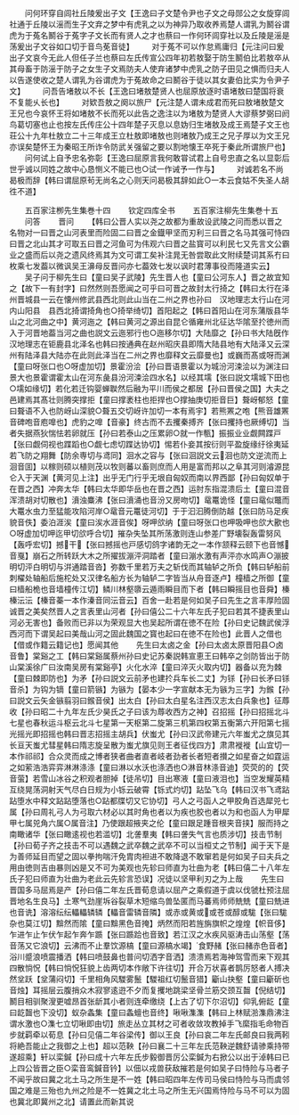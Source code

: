 <!-- { "loadSidebar": true } -->
　　问何环穿自闾社丘陵爰出子文【王逸曰子文楚令尹也子文之母郧公之女旋穿闾社通于丘陵以滛而生子文弃之梦中有虎乳之以为神异乃取收养焉楚人谓乳为鬭谷谓虎为于菟名鬭谷于菟字子文长而有贤人之才也蔡曰一作何环闾穿社以及丘陵是滛是荡爰出子文谷如口切于音鸟莬音徒】
　　对于菟不可以作怠焉庸归【元注问曰爰出子文哀今无此人但任子兰也蔡曰左氏传宣公四年初若敖娶于防生鬭伯比若敖卒从其母畜于防滛于防子之女生子文焉防夫人使弃诸梦中虎乳之防子田见之惧而归夫人以告遂使收之楚人谓乳为谷谓虎为于菟故命之曰鬭谷于徒以其女妻伯比实为令尹子文】
　　问吾告堵敖以不长【王逸曰堵敖楚贤人也屈原放逐时语堵敖曰楚国将衰不复能乆长也】
　　对欵吾敖之阕以旅尸【元注楚人谓未成君而死曰敖堵敖楚文王兄也今哀怀王将如堵敖不长而死以此告之逸注以为堵敖为楚贤人大谬蔡梦弼曰阏鸟葛切塞也止也按左氏传庄公十四年楚子灭息以息妫归生堵敖及成王焉楚子文王也荘公十九年杜敖立二十三年成王立杜敖即堵敖也则堵敖乃成王之兄子厚以为文王兄亦误矣楚怀王为秦昭王所诈令防武关强留之要以割地懐王卒死于秦此所谓旅尸也】
　　问何试上自予忠名弥彰【王逸曰屈原言我何敢甞试君上自号忠直之名以显彰后世乎诚以同姓之故中心恳恻义不能已也○试一作诫予一作与】
　　对诚若名不尚曷极而辞【韩曰谓屈原茍无尚名之心则天问曷极其辞如此○一本云食姑不失圣人胡徃不道】











　　五百家注栁先生集巻十四
　　钦定四库全书
　　五百家注柳先生集巻十五
　　问答
　　晋问
　　【韩曰公晋人实以尧之故都为重故设武陵之问而悉以晋之名物对一曰晋之山河表里而险固二曰晋之金鐡甲坚而刃利三曰晋之名马其强可恃四曰晋之北山其才可取五曰晋之河鱼可为伟观六曰晋之盐寳可以利民七又先言文公霸业之盛而后以尧之遗风终焉其为文可谓工矣补注晁无咎尝取此文附续楚词其系冇曰枚乘七发葢以微讽吴王濞母反晋问亦七葢效七发以讽时君薄事役而隆道实云】
　　吴子问于柳先生曰【童曰吴子武陵】先生晋人也【童曰公河东人】晋之故宜知之【故下一有封字】曰然然则吾愿闻之可乎曰可晋之故封太行掎之【韩曰太行在泽州晋城县一云在懐州修武县西北则此山当在二州之界也孙曰　汉地理志太行山在河内山阳县　县西北掎谓掎角也○掎举绮切】首阳起之【韩曰首阳山在河东蒲版县华山之北河曲之中】黄河迤之【韩曰黄河之源出自昆仑循雍州北征达华隂至扵徳州而入于河晋地葢当河之曲也説文云迤邪行也○迤移尔切】大陆靡之【孙曰书大陆旣作汉地理志在钜鹿县北泽名也韩曰按通典在赵州昭庆县即隋大陆县地有大陆泽又云深州有陆泽县大陆亦在此则此泽当在二州之界也靡释文云靡曼也】或巍而髙或呀而渊【童曰呀张口也○呀虚加切】景霍汾浍【孙曰晋语景霍以为城汾河涑浍以为渊注曰景大也景霍谓霍太山在河东彘县汾河涑浍四水名】以经其壖【张曰説文壖城下田也○壖如缘切】若化若迁钩婴蝉聫然后融为平川而侯之都居【孙曰晋侯之国】大夫之邑建焉其髙壮则腾突撑拒【童曰撑袤柱也拒捍也○撑抽庚切拒音巨】聱岈郁怒【童曰聱语不入也防岈山深貌○聱五交切岈许加切一本有焉宇】若熊罴之咆【熊音雄罴音碑咆音庖嘷也】虎豹之嘷【音豪】终古而不去攫秦搏齐【张曰攫持也厥缚切】当者失据燕狄惴怯若卵就压【孙曰若泰山之压累卵○就一作甎】振振业业觑闗蹀戸【张曰觑伺视也蹀蹈也○觑七虑切蹀达协切】惕若仆妾其按衍则平盈旋缘纡徐夷延若飞防之翔舞【防余専切与鸢同】洄水之容与【张曰洄説文云洄也防文逆流而上洄音囬】以稼则硕以植则茂以牧则蕃以畜则庶而人用是富而邦以之阜其河则濬源昆仑入于天渊【黄河见上注】出乎无门行乎无垠自匈奴而南以界西鄙【孙曰匈奴单于在晋之西】冲奔太华【韩曰太华即华岳也在晋之西】运肘东指混溃后土【童曰混音浑溃胡对切散也】濆浊麋沸【张曰濆涌也音汾又房吻切】鼋鼍诡怪【童曰鼋似鼈而大鼍水虫力至猛能攻陷河岸○鼋音元鼍徒河切】于于汩汩腾倒防越【张曰防马足疾貌音佚】委泊涯涘【童曰涘水涯音俟】呀呷欱纳【童曰呀张口也呷吸呷也欱大歠也○呀虚加切呷迄甲切欱呼合切】摧杂失坠其所荡激则连山参差广野壊裂轰雷努风【轰呼宏切】撼干【张曰撼摇也戸感切鸽字诸韵无之一本作颔释云颐下也音憾音戛】崩石之所转跃大木之所擢拔漰泙洞踏者【童曰漰水激有声泙亦水鸣声○漰披明切泙白明切与洴通踏音沓】弥数千里若万夫之斩伐而其轴轳之所负【韩曰轳船前刺櫂处轴船后施柁处又汉律名船方长为轴轳二字皆当从舟音逐卢】橦樯之所御【童曰樯船桅也音墙橦传江切】鳞川林壑隳云遁雨瞬目而下者【韩曰瞬摇目也音舜】榛榛沄沄【榛音蓁一本作溱音同沄音云】百舍一赴若是何如吴子曰先生之言丰厚险固诚晋之美矣然晋人之言表里山河者【孙曰僖公二十六年左氏子犯曰若其不捷表里山河必无害也】备败而已非以为荣观显大也吴起所谓在徳不在险【孙曰史记魏武侯浮西河而下谓吴起曰美哉山河之固此魏国之寳也起曰在徳不在险也】此晋人之借也【借或作籍云籍记也】愿闻其他
　　先生曰太卤之金【孙曰太卤太原晋阳县○卤音鲁】棠谿之工【韩曰棠谿属蔡州孙曰史记苏秦説韩宣恵王曰韩卒之剑防皆出于防山棠溪徐广曰汝南吴房有棠谿亭】火化水淬【童曰淬灭火取内切】器备以充为棘【童曰棘即防也】为矛【孙曰説文云前矛也建扵兵车长二丈】为铩【孙曰长矛曰铩音杀】为钩为镝【童曰箭镞】为镞为【晏本少一字宣献本无为镞为三字】为鍭【孙曰説文云矢金镞翦羽曰鍭音侯】出太白【孙曰太白星名注西汉志太白兵象也】征蓐收【孙曰昭二十九年左氏少昊氏之子曰该为蓐收西方之神】召招摇【孙曰招摇北斗七星也春秋运斗枢云北斗七星第一天枢第二旋第三机第四权第五衡第六开阳第七摇光摇光即招摇也韩曰晋志招摇主胡兵】伏蚩尤【孙曰汉武帝建元六年蚩尤之旗见其长亘天蚩尤彗星韩曰隋志旋呈散为蚩尤旗见则王者征伐四方】肃肃褷褷【山宜切一本作祁祁】合众灵而成之博者狭者曲者直者岐者劲者长者短者攅之如星奋之如霆运之如萦浩浩弈弈淋淋涤涤【童曰淋以水沃也涤洒也○淋音林涤音迪】荧荧的的【荧音萤】若雪山冰谷之积观者胆掉【徒吊切】目出寒液【童曰液泪也】当空发耀英精互绕晃荡洞射天气尽白日规为小铄云破霄【铄式灼切】跕坠飞乌【韩曰汉书飞鸢跕跕堕水中释文跕跕堕落也○跕都牒切又它协切】弓人之弓函人之甲胶角百选犀兕七属【孙曰周礼弓人为弓取六材必以其时角也者以为疾也胶也者以为和也函人为甲犀甲七属兕角六属○属音注】乃使跟超掖夹之伦【童曰跟足踵音根夹音挟】服而持之南瞰诸华【张曰瞰逺视也若滥切】北詟羣夷【韩曰詟失气言也质涉切】技击节制【孙曰荀子齐之技击不可以遇魏之武卒魏之武卒不可以当桓丈之节制】闻于天下是为善师延目而望之固以拳拘喘汗免胄肉袒进不敢降退不敢窜若是何如吴子曰夫兵之用由徳则吉由暴则凶是又不可为美观也先轸曰师直为壮曲为老【韩曰僖二十八年左氏子犯曰师直为壮曲为老此云先轸言恐误】况徒以坚甲利刃之为上哉
　　先生曰晋国多马屈焉是产【孙曰僖二年左氏晋荀息请以屈产之乘假道于虞以伐虢杜预注屈晋地名生良马】土寒气劲崖坼谷裂草木短缩鸟兽坠匿而马蕃焉师师兟兟【童曰兟进也音诜】溶溶纭纭轠轠辚辚【轠音雷辚音隣】或赤或黄或或苍或醇或駹【张曰駹杂也莫江切】黭然而隂【童曰黭黑色音掩】炳然而阳若旌旃旗帜之煌煌【帜音侈】乍进乍止乍伏乍起乍奔乍踬【张曰踬跲也音致】若江汉之水疾风驱涛击山荡壑【荡音荡又它浪切】云沸而不止羣饮源槁【童曰源槁水竭】食野赭【张曰赭赤色音者】浴川蹙浪喷震播洒【韩曰喷鼓鼻也普问切洒字音洒】溃溃焉若海神驾雪而来下观其四散惝怳【韩曰惝怳狂貌上齿两切本作敞下许往切】开合万状喜者鹊厉怒者人搏决然坌跃【坌蒲闷切】千里相角风騣雾鬛【騣祖红切鬛音猎】斸山抉壑【童曰斸斫也音烛】耳摇层云腹捎众木寂寥逺逰不夕而复攫地跳梁坚骨兰筋交颈互齧【倪结切】鬭目相驯聚溲更嘘昂首张龂其小者则连牵缴绕【上古了切下尔沼切】仰乳俯龁【童曰龁齧也下没切】蚁杂螽集【童曰螽蟺也音终】啾啾潗潗【韩曰上林赋湁潗鼎沸注谓水激也○潗七立切啾即由切】旅走丛立其材之可者收敛攻教掉手飞縻指毛命物百步就羁牵以荀息【孙曰见僖二年谷梁传】御以王良【孙曰哀二年左氏邮良曰我两靷将絶吾能止之我御之上也】超以范鞅【孙曰襄二十三年左氏范鞅逆魏舒请骖乘持带遂超乘】轩以栾鍼【孙曰成十六年左氏步毅御晋厉公栾鍼为右掀公以出于淖韩曰已上四公皆晋之臣○栾音鸾鍼音钤】以佃以戎兽获敌摧若是何如吴子曰恃险与马者子不闻乎故曰冀之北土马之所生是不一姓【韩曰昭四年左传司马侯曰恃险与马而虞邻国之难是三殆也九州之险是不一姓冀之北土马之所生无兴国焉恃险与马不可以为固也冀北即冀州之北】请置此而新其说
